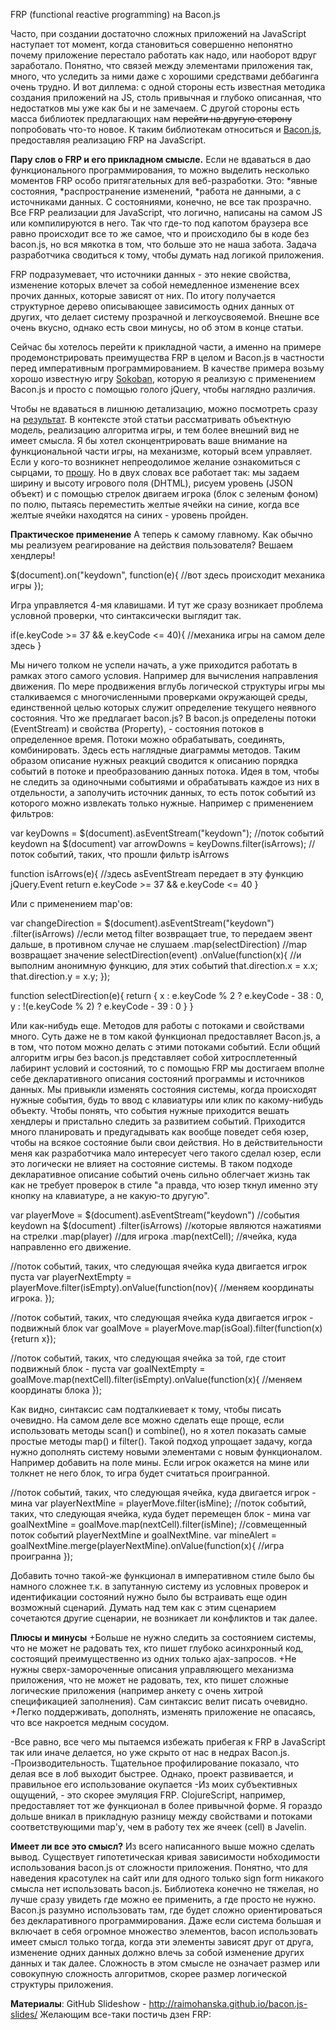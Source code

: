FRP (functional reactive programming) на Bacon.js

Часто, при создании достаточно сложных приложений на JavaScript наступает тот момент, когда становиться совершенно непонятно почему приложение перестало работать как надо, или наоборот вдруг заработало. Понятно, что связей между элементами приложения так, много, что уследить за ними даже с хорошими средствами деббагинга очень трудно. И вот диллема: с одной стороны есть известная методика создания приложений на JS, столь привычная и глубоко описанная, что недостатков мы уже как бы и не замечаем. С другой стороны есть масса библиотек предлагающих нам <s>перейти на другую сторону</s> попробовать что-то новое. К таким библиотекам относиться и <a href="https://github.com/baconjs/bacon.js">Bacon.js,</a> предоставляя реализацию FRP на JavaScript.  

<habracut />

<b>Пару слов о FRP и его прикладном смысле.</b>
Если не вдаваться в дао функционального программирования, то можно выделить несколько моментов FRP особо притягательных для веб-разработки. Это:
	*явные состояния, 
	*распространение изменений, 
	*работа не данными, а с источниками данных. 
С состояниями, конечно, не все так прозрачно. Все FRP реализации для JavaScript, что логично, написаны на самом JS или компилируются в него. Так что где-то под капотом браузера все равно происходит все то же самое, что и происходило бы в коде без bacon.js, но вся мякотка в том, что больше это не наша забота. Задача разработчика сводиться к тому, чтобы думать над логикой приложения.

FRP подразумевает, что источники данных - это некие свойства, изменение которых влечет за собой немедленное изменение всех прочих данных, которые зависят от них. По итогу получается структурное дерево описывающее зависимость одних данных от других, что делает систему прозрачной и легкоусвояемой. Внешне все очень вкусно, однако есть свои минусы, но об этом в конце статьи. 

Сейчас бы хотелось перейти к прикладной части, а именно на примере продемонстрировать преимущества FRP в целом и Bacon.js в частности перед императивным программированием. В качестве примера возьму хорошо известную игру <a href="http://en.wikipedia.org/wiki/Sokoban">Sokoban</a>, которую я реализую с применением Bacon.js и просто с помощью голого jQuery, чтобы наглядно различия.

Чтобы не вдаваться в лишнюю детализацию, можно посмотреть сразу на <a href="http://codepen.io/zefirka/pen/seFwj">результат</a>. В контексте этой статьи рассматривать объектную модель, реализацию алгоритма игры, и тем более внешний вид не имеет смысла. Я бы хотел сконцентрировать ваше внимание на функциональной части игры, на механизме, который всем управляет. Если у кого-то возникнет непреодолимое желание ознакомиться с сырцами, то <a href="https://github.com/zefirka/FRPSocoban">прошу</a>. Но в двух словах все работает так: мы задаем ширину и высоту игрового поля (DHTML), рисуем уровень (JSON объект) и с помощью стрелок двигаем игрока (блок с зеленым фоном) по полю, пытаясь переместить желтые ячейки на синие, когда все желтые ячейки находятся на синих - уровень пройден. 

<b>Практическое применение</b>
А теперь к самому главному. Как обычно мы реализуем реагирование на действия пользователя? Вешаем хендлеры!

<source lang="javascript">
$(document).on("keydown", function(e){
	//вот здесь происходит механика игры
});
</source>

Игра управляется 4-мя клавишами. И тут же сразу возникает проблема условной проверки, что синтаксически выглядит так.

<source lang="javascript">
if(e.keyCode >= 37 && e.keyCode <= 40){
     //механика игры на самом деле здесь
}
</source>

Мы ничего толком не успели начать, а уже приходится работать в рамках этого самого условия. Например для вычисления направления движения. По мере продвижения вглубь логической структуры игры мы сталкиваемся с многочисленными проверками окружающей среды, единственной целью которых служит определение текущего неявного состояния.
Что же предлагает bacon.js? В bacon.js определены потоки (EventStream) и свойства (Property), - состояния потоков в определенное время. Потоки можно обрабатывать, соединять, комбинировать. Здесь есть наглядные диаграммы методов. Таким образом описание нужных реакций сводится к описанию порядка событий в потоке и преобразованию данных потока. Идея в том, чтобы не следить за одиночными событиями и обрабатывать каждое из них в отдельности, а заполучить источник данных, то есть поток событий из которого можно извлекать только нужные. Например с применением фильтров:

<source lang="javascript">
var keyDowns = $(document).asEventStream("keydown"); //поток событий keydown на $(document)
var arrowDowns = keyDowns.filter(isArrows); //поток событий, таких, что прошли фильтр isArrows

function isArrows(e){
	//здесь asEventStream передает в эту функцию jQuery.Event 
   return e.keyCode >= 37 && e.keyCode <= 40
}
</source>

Или с применением map'ов:

<source lang="javascript">
var changeDirection =  $(document).asEventStream("keydown")
				.filter(isArrows) 		//если метод filter возвращает true, то передаем эвент дальше, в противном случае не слушаем
				.map(selectDirection)	//map возвращает значение selectDirection(event)
				.onValue(function(x){  //и выполним анонимную функцию, для этих событий
      that.direction.x = x.x;
      that.direction.y = x.y;
});

function selectDirection(e){
      return { 
            x : e.keyCode % 2 ? e.keyCode - 38 : 0, 
            y : !(e.keyCode % 2) ? e.keyCode - 39 : 0 
      }
}
</source>

Или как-нибудь еще. Методов для работы с потоками и свойствами много. Суть даже не в том какой функционал предоставляет Bacon.js, а в том, что потом можно делать с этими потоками событий. Если общий алгоритм игры без bacon.js представляет собой хитросплетенный лабиринт условий и состояний, то с помощью FRP мы достигаем вполне себе декларативного описания состояний программы и источников данных.
Мы привыкли изменять состояния системы, когда происходят нужные события, будь то ввод с клавиатуры или клик по какому-нибудь объекту. Чтобы понять, что события нужные приходится вешать хендлеры и пристально следить за развитием событий. Приходится много планировать и предугадывать как вообще поведет себя юзер, чтобы на всякое состояние были свои действия. Но в действительности меня как разработчика мало интересует чего такого сделал юзер, если это логически не влияет на состояние системы. В таком подходе декларативное описание событий очень сильно облегчает жизнь так как не требует проверок в стиле "а правда, что юзер ткнул именно эту кнопку на клавиатуре, а не какую-то другую". 

<source lang="javascript">	
var playerMove = $(document).asEventStream("keydown") //события keydown на $(document)
									.filter(isArrows)				//которые являются нажатиями на стрелки
									.map(player) 					//для игрока
									.map(nextCell); 				//ячейка, куда направленно его движение.  

//поток событий, таких, что следующая ячейка куда двигается игрок пуста
var playerNextEmpty =  playerMove.filter(isEmpty).onValue(function(nov){
	//меняем координаты игрока.
});

//поток событий, таких, что следующая ячейка куда двигается игрок - подвижный блок
var goalMove = playerMove.map(isGoal).filter(function(x){return x});

//поток событий, таких, что следующая ячейка за той, где стоит подвижный блок - пуста
var goalNextEmpty = goalMove.map(nextCell).filter(isEmpty).onValue(function(x){
	//меняем координаты блока
});
</source>

Как видно, синтаксис сам подталкиевает к тому, чтобы писать очевидно. На самом деле все можно сделать еще проще, если использовать методы scan() и combine(), но я хотел показать самые простые методы map() и filter(). Такой подход упрощает задачу, когда нужно дополнять систему новыми элементами с новым функционалом. Например добавить на поле мины. Если игрок окажется на мине или толкнет не него блок, то игра будет считаться проигранной.

<source lang="javascript">	
//поток событий, таких, что следующая ячейка, куда двигается игрок - мина
var playerNextMine = playerMove.filter(isMine); 
//поток событий, таких, что следующая ячейка, куда будет перемещен блок - мина
var goalNextMine = goalMove.map(nextCell).filter(isMine);
//совмещенный поток событий playerNextMine и goalNextMine.
var mineAlert = goalNextMine.merge(playerNextMine).onValue(function(x){
	//игра проигранна
});
</source>

Добавить точно такой-же функционал в императивном стиле было бы намного сложнее т.к. в запутанную систему из условных проверок и идентификации состояний нужно было бы встраивать еще один возможный сценарий. Думать над тем как с этим сценарием сочетаются другие сценарии, не возникает ли конфликтов и так далее.


<b>Плюсы и минусы</b>
+Больше не нужно следить за состоянием системы, что не может не радовать тех, кто пишет глубоко асинхронный код, состоящий преимущественно из одних только ajax-запросов. 
+Не нужны сверх-замороченные описания управляющего механизма приложения, что не может не радовать, тех, кто пишет сложные логические приложения (например анкету с очень хитрой спецификацией заполнения). Сам синтаксис велит писать очевидно.
+Легко поддерживать, дополнять, изменять приложение не опасаясь, что все накроется медным сосудом.

-Все равно, все чего мы пытаемся избежать прибегая к FRP в JavaScript так или иначе делается, но уже скрыто от нас в недрах Bacon.js.
-Производительность. Тщательное профилирование показало, что делая все в лоб выходит быстрее. Однако, проект развивается, и правильное его использование окупается
-Из моих субъективных ощущений, - это скорее эмуляция FRP. ClojureScript, например, предоставляет тот же функционал в более привычной форме. Я гораздо дольше вникал в прикладную разницу между свойствами и потоками соответствующими map'у, чем в работу тех же ячеек (cell) в Javelin. 

<b>Имеет ли все это смысл?</b>
Из всего написанного выше можно сделать вывод. Существует гипотетическая кривая зависимости нобходимости использования bacon.js от сложности приложения. Понятно, что для наведения красотулек на сайт или для одного только sign form никакого смысла нет использовать bacon.js. Библиотека конечно не тяжелая, но лучше сразу увидеть где можно ее применить, а где просто не нужно. Bacon.js разумно использовать там, где будет сложно ориентироваться без декларативного программирования. Даже если система большая и включает в себя огромное множество элементов, bacon использовать имеет смысл только тогда, когда эти элементы зависят друг от друга, изменение одних данных должно влечь за собой изменение других данных и так далее. Сложность в этом смысле не означает размер или совокупную сложность алгоритмов, скорее размер логической структуры приложения. 	


<b>Материалы</b>:
GitHub 
Slideshow - http://raimohanska.github.io/bacon.js-slides/
Желающим все-таки постичь дзен FRP: 







